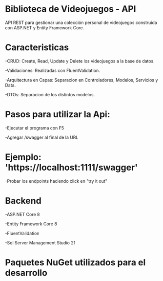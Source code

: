 ﻿# Biblioteca de Videojuegos - API

API REST para gestionar una colección personal de videojuegos construida con ASP.NET y Entity Framework Core.


# Caracteristicas

-CRUD: Create, Read, Update y Delete los videojuegos a la base de datos.

-Validaciones: Realizadas con FluentValidation.

-Arquitectura en Capas: Separacion en Controladores, Modelos, Servicios y Data.

-DTOs: Separacion de los distintos modelos.


# Pasos para utilizar la Api:

-Ejecutar el programa con F5

-Agregar /swagger al final de la URL 
# Ejemplo: 'https://localhost:1111/swagger'

-Probar los endpoints haciendo click en "try it out"


# Backend

-ASP.NET Core 8

-Entity Framework Core 8

-FluentValidation

-Sql Server Management Studio 21

# Paquetes NuGet utilizados para el desarrollo

<PackageReference Include="Microsoft.EntityFrameworkCore.SqlServer" Version="8.0.0" />
<PackageReference Include="Microsoft.EntityFrameworkCore.Tools" Version="8.0.0" />
<PackageReference Include="FluentValidation.AspNetCore" Version="11.3.0" />
<PackageReference Include="Swashbuckle.AspNetCore" Version="6.5.0" />


# 






